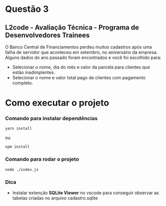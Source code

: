 # Questão 3

## L2code - Avaliação Técnica - Programa de Desenvolvedores Trainees

O Banco Central de Financiamentos perdeu muitos cadastros após uma falha de
servidor que aconteceu em setembro, no aniversário da empresa. Alguns dados do
ano passado foram encontrados e você foi escolhido para:

- Selecionar o nome, dia do mês e valor da parcela para clientes que estão
  inadimplentes.
- Selecionar o nome e valor total pago de clientes com pagamento completo.

# Como executar o projeto

### Comando para instalar dependências

```
yarn install
```

ou

```
npm install
```

### Comando para rodar o projeto

```
node ./index.js
```

### Dica

- Instalar extenção **SQLite Viewer** no vscode para conseguir observar as tabelas criadas no arquivo cadastro.sqlite
